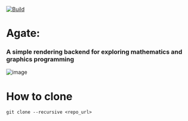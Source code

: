 [![Build](https://github.com/wba6/Agate/actions/workflows/cmake-multi-platform.yml/badge.svg)](https://github.com/wba6/Agate/actions/workflows/cmake-multi-platform.yml)
# Agate: 
### A simple rendering backend for exploring mathematics and graphics programming

![image](https://github.com/wba6/Agate/assets/76547127/1ebbba4a-5f6b-40eb-aa5e-fac1ab247b11)

# How to clone 
```git clone --recursive <repo_url>```


